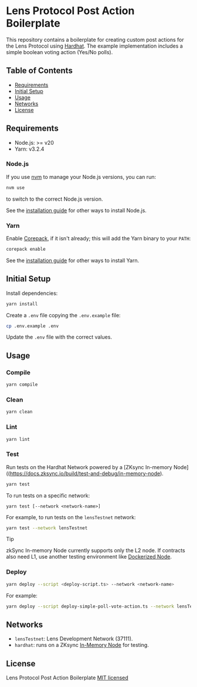# Lens Protocol Post Action Boilerplate

This repository contains a boilerplate for creating custom post actions for the Lens Protocol using [Hardhat](https://hardhat.org/). The example implementation includes a simple boolean voting action (Yes/No polls).

## Table of Contents <!-- omit in toc -->

- [Requirements](#requirements)
- [Initial Setup](#initial-setup)
- [Usage](#usage)
- [Networks](#networks)
- [License](#license)

## Requirements

- Node.js: >= v20
- Yarn: v3.2.4

### Node.js <!-- omit in toc -->

If you use [nvm](https://github.com/nvm-sh/nvm) to manage your Node.js versions, you can run:

```bash
nvm use
```

to switch to the correct Node.js version.

See the [installation guide](https://nodejs.org/en/download/package-manager) for other ways to install Node.js.

### Yarn <!-- omit in toc -->

Enable [Corepack](https://www.totaltypescript.com/how-to-use-corepack), if it isn't already; this will add the Yarn binary to your `PATH`:

```bash
corepack enable
```

See the [installation guide](https://yarnpkg.com/getting-started/install) for other ways to install Yarn.

## Initial Setup

Install dependencies:

```bash
yarn install
```

Create a `.env` file copying the `.env.example` file:

```bash
cp .env.example .env
```

Update the `.env` file with the correct values.

## Usage

### Compile <!-- omit in toc -->

```bash
yarn compile
```

### Clean <!-- omit in toc -->

```bash
yarn clean
```

### Lint <!-- omit in toc -->

```bash
yarn lint
```

### Test <!-- omit in toc -->

Run tests on the Hardhat Network powered by a [ZKsync In-memory Node]((https://docs.zksync.io/build/test-and-debug/in-memory-node).

```bash
yarn test
```

To run tests on a specific network:

```
yarn test [--network <network-name>]
```

For example, to run tests on the `lensTestnet` network:

```bash
yarn test --network lensTestnet
```

> [!TIP]
> zkSync In-memory Node currently supports only the L2 node. If contracts also need L1, use another testing environment like [Dockerized Node](https://docs.zksync.io/build/test-and-debug/dockerized-l1-l2-nodes).

### Deploy <!-- omit in toc -->

```bash
yarn deploy --script <deploy-script.ts> --network <network-name>
```

For example:

```bash
yarn deploy --script deploy-simple-poll-vote-action.ts --network lensTestnet
```

## Networks

- `lensTestnet`: Lens Development Network (37111).
- `hardhat`: runs on a ZKsync [In-Memory Node](https://docs.zksync.io/build/test-and-debug/in-memory-node) for testing.

## License

Lens Protocol Post Action Boilerplate [MIT licensed](./LICENSE)
